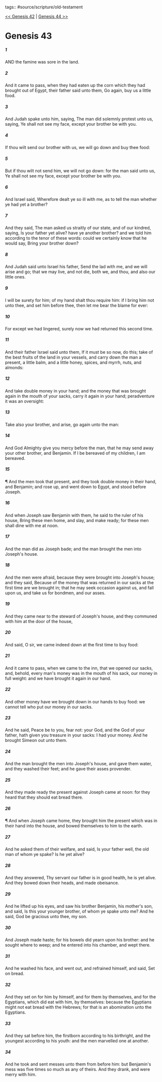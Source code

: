 tags:: #source/scripture/old-testament

[<< Genesis 42](/Old_Testament/01_Genesis/Genesis_42.md) | [Genesis 44 >>](/Old_Testament/01_Genesis/Genesis_44.md)

# Genesis 43

##### 1

AND the famine was sore in the land.

##### 2

And it came to pass, when they had eaten up the corn which they had brought out of Egypt, their father said unto them, Go again, buy us a little food.

##### 3

And Judah spake unto him, saying, The man did solemnly protest unto us, saying, Ye shall not see my face, except your brother be with you.

##### 4

If thou wilt send our brother with us, we will go down and buy thee food:

##### 5

But if thou wilt not send him, we will not go down: for the man said unto us, Ye shall not see my face, except your brother be with you.

##### 6

And Israel said, Wherefore dealt ye so ill with me, as to tell the man whether ye had yet a brother?

##### 7

And they said, The man asked us straitly of our state, and of our kindred, saying, Is your father yet alive? have ye another brother? and we told him according to the tenor of these words: could we certainly know that he would say, Bring your brother down?

##### 8

And Judah said unto Israel his father, Send the lad with me, and we will arise and go; that we may live, and not die, both we, and thou, and also our little ones.

##### 9

I will be surety for him; of my hand shalt thou require him: if I bring him not unto thee, and set him before thee, then let me bear the blame for ever:

##### 10

For except we had lingered, surely now we had returned this second time.

##### 11

And their father Israel said unto them, If it must be so now, do this; take of the best fruits of the land in your vessels, and carry down the man a present, a little balm, and a little honey, spices, and myrrh, nuts, and almonds:

##### 12

And take double money in your hand; and the money that was brought again in the mouth of your sacks, carry it again in your hand; peradventure it was an oversight:

##### 13

Take also your brother, and arise, go again unto the man:

##### 14

And God Almighty give you mercy before the man, that he may send away your other brother, and Benjamin. If I be bereaved of my children, I am bereaved.

##### 15

¶ And the men took that present, and they took double money in their hand, and Benjamin; and rose up, and went down to Egypt, and stood before Joseph.

##### 16

And when Joseph saw Benjamin with them, he said to the ruler of his house, Bring these men home, and slay, and make ready; for these men shall dine with me at noon.

##### 17

And the man did as Joseph bade; and the man brought the men into Joseph's house.

##### 18

And the men were afraid, because they were brought into Joseph's house; and they said, Because of the money that was returned in our sacks at the first time are we brought in; that he may seek occasion against us, and fall upon us, and take us for bondmen, and our asses.

##### 19

And they came near to the steward of Joseph's house, and they communed with him at the door of the house,

##### 20

And said, O sir, we came indeed down at the first time to buy food:

##### 21

And it came to pass, when we came to the inn, that we opened our sacks, and, behold, every man's money was in the mouth of his sack, our money in full weight: and we have brought it again in our hand.

##### 22

And other money have we brought down in our hands to buy food: we cannot tell who put our money in our sacks.

##### 23

And he said, Peace be to you, fear not: your God, and the God of your father, hath given you treasure in your sacks: I had your money. And he brought Simeon out unto them.

##### 24

And the man brought the men into Joseph's house, and gave them water, and they washed their feet; and he gave their asses provender.

##### 25

And they made ready the present against Joseph came at noon: for they heard that they should eat bread there.

##### 26

¶ And when Joseph came home, they brought him the present which was in their hand into the house, and bowed themselves to him to the earth.

##### 27

And he asked them of their welfare, and said, Is your father well, the old man of whom ye spake? Is he yet alive?

##### 28

And they answered, Thy servant our father is in good health, he is yet alive. And they bowed down their heads, and made obeisance.

##### 29

And he lifted up his eyes, and saw his brother Benjamin, his mother's son, and said, Is this your younger brother, of whom ye spake unto me? And he said, God be gracious unto thee, my son.

##### 30

And Joseph made haste; for his bowels did yearn upon his brother: and he sought where to weep; and he entered into his chamber, and wept there.

##### 31

And he washed his face, and went out, and refrained himself, and said, Set on bread.

##### 32

And they set on for him by himself, and for them by themselves, and for the Egyptians, which did eat with him, by themselves: because the Egyptians might not eat bread with the Hebrews; for that is an abomination unto the Egyptians.

##### 33

And they sat before him, the firstborn according to his birthright, and the youngest according to his youth: and the men marvelled one at another.

##### 34

And he took and sent messes unto them from before him: but Benjamin's mess was five times so much as any of theirs. And they drank, and were merry with him.

